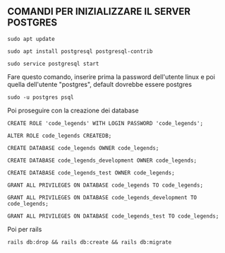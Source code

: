 ## COMANDI PER INIZIALIZZARE IL SERVER POSTGRES

    sudo apt update
    
    sudo apt install postgresql postgresql-contrib 
    
    sudo service postgresql start


Fare questo comando, inserire prima la password dell'utente linux e poi quella dell'utente "postgres", default dovrebbe essere postgres 

    sudo -u postgres psql
    
Poi proseguire con la creazione dei database 

    CREATE ROLE 'code_legends' WITH LOGIN PASSWORD 'code_legends';
    
    ALTER ROLE code_legends CREATEDB;

    CREATE DATABASE code_legends OWNER code_legends;
    
    CREATE DATABASE code_legends_development OWNER code_legends;
    
    CREATE DATABASE code_legends_test OWNER code_legends;
    
    GRANT ALL PRIVILEGES ON DATABASE code_legends TO code_legends;
    
    GRANT ALL PRIVILEGES ON DATABASE code_legends_development TO code_legends;
    
    GRANT ALL PRIVILEGES ON DATABASE code_legends_test TO code_legends;


Poi per rails 

    rails db:drop && rails db:create && rails db:migrate